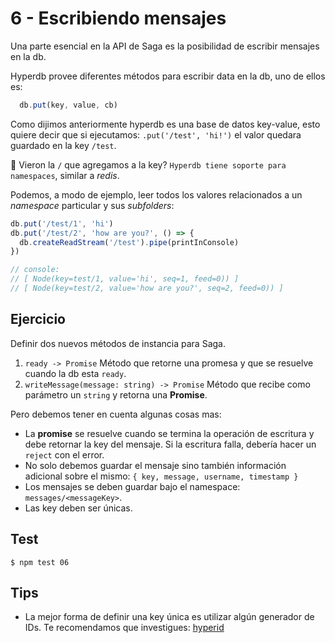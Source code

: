 # 6 - Escribiendo mensajes

Una parte esencial en la API de Saga es la posibilidad de escribir mensajes en la db.

Hyperdb provee diferentes métodos para escribir data en la db, uno de ellos es:

```javascript
  db.put(key, value, cb)
```

Como dijimos anteriormente hyperdb es una base de datos key-value, esto quiere decir que si
ejecutamos: `.put('/test', 'hi!')` el valor quedara guardado en la key `/test`.

:microscope: Vieron la `/` que agregamos a la key? `Hyperdb tiene soporte para namespaces`, similar a _redis_.

Podemos, a modo de ejemplo, leer todos los valores relacionados a un _namespace_ particular y sus _subfolders_:

```javascript
db.put('/test/1', 'hi')
db.put('/test/2', 'how are you?', () => {
  db.createReadStream('/test').pipe(printInConsole)
})

// console:
// [ Node(key=test/1, value='hi', seq=1, feed=0)) ]
// [ Node(key=test/2, value='how are you?', seq=2, feed=0)) ]
```

## Ejercicio

Definir dos nuevos métodos de instancia para Saga.

1. `ready -> Promise`
Método que retorne una promesa y que se resuelve cuando la db esta `ready`.
2. `writeMessage(message: string) -> Promise`
Método que recibe como parámetro un `string` y retorna una **Promise**.

Pero debemos tener en cuenta algunas cosas mas:
  - La **promise** se resuelve cuando se termina la operación de escritura y debe retornar la key del mensaje.
  Si la escritura falla, debería hacer un `reject` con el error.
  - No solo debemos guardar el mensaje sino también información adicional sobre el mismo:
  `{ key, message, username, timestamp }`
  - Los mensajes se deben guardar bajo el namespace: `messages/<messageKey>`.
  - Las key deben ser únicas.

## Test

```
$ npm test 06
```

## Tips

- La mejor forma de definir una key única es utilizar algún generador de IDs. Te recomendamos
que investigues: [hyperid](hyperid)

